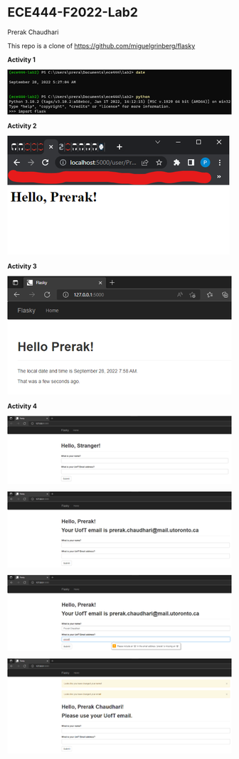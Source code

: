 # ECE444-F2022-Lab2

Prerak Chaudhari

This repo is a clone of https://github.com/miguelgrinberg/flasky

**Activity 1**

![](images/Activity1.png)

**Activity 2**

![](images/Activity2.png)

**Activity 3**

![](images/Activity3.png)

**Activity 4**

![](images/Activity4_2.png)

![](images/Activity4_3.png)

![](images/Activity4_4.png)

![](images/Activity4_5.png)
